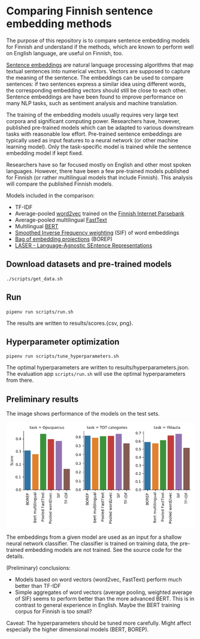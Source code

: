 # Comparing Finnish sentence embedding methods

The purpose of this repository is to compare sentence embedding models
for Finnish and understand if the methods, which are known to perform
well on English language, are useful on Finnish, too.

[Sentence embeddings](https://en.wikipedia.org/wiki/Sentence_embedding) are
natural language processing algorithms that map textual sentences into
numerical vectors. Vectors are supposed to capture the meaning of the
sentence. The embeddings can be used to compare sentences: if two
sentences express a similar idea using different words, the
corresponding embedding vectors should still be close to each other.
Sentence embeddings are have been found to improve performance on many
NLP tasks, such as sentiment analysis and machine translation.

The training of the embedding models usually requires very large text
corpora and significant computing power. Researchers have, however,
published pre-trained models which can be adapted to various
downstream tasks with reasonable low effort. Pre-trained sentence
embeddings are typically used as input features to a neural network
(or other machine learning model). Only the task-specific model is
trained while the sentence embedding model if kept fixed.

Researchers have so far focused mostly on English and other most
spoken languages. However, there have been a few pre-trained models
published for Finnish (or rather multilingual models that include
Finnish). This analysis will compare the published Finnish models.

Models included in the comparison:
* TF-IDF
* Average-pooled [word2vec](https://en.wikipedia.org/wiki/Word2vec) trained on the [Finnish Internet Parsebank](http://bionlp.utu.fi/finnish-internet-parsebank.html)
* Average-pooled multilingual [FastText](https://github.com/facebookresearch/fastText/blob/master/docs/crawl-vectors.md)
* Multilingual [BERT](https://github.com/google-research/bert/blob/master/multilingual.md)
* [Smoothed Inverse Frequency weighting](https://openreview.net/forum?id=SyK00v5xx) (SIF) of word embeddings
* [Bag of embedding projections](https://openreview.net/forum?id=BkgPajAcY7) (BOREP)
* [LASER - Language-Agnostic SEntence Representations](https://github.com/facebookresearch/LASER)

## Download datasets and pre-trained models

```
./scripts/get_data.sh
```

## Run

```
pipenv run scripts/run.sh
```

The results are written to results/scores.{csv, png}.

## Hyperparameter optimization

```
pipenv run scripts/tune_hyperparameters.sh
```

The optimal hyperparameters are written to
results/hyperparameters.json. The evaluation app `scripts/run.sh` will
use the optimal hyperparameters from there.

## Preliminary results

The image shows performance of the models on the test sets.

![Evaluation results on the test sets](images/scores-20190304.png)

The embeddings from a given model are used as an input for a shallow
neural network classifier. The classifier is trained on training data,
the pre-trained embedding models are not trained. See the source code
for the details.

(Preliminary) conclusions:
* Models based on word vectors (word2vec, FastText) perform much
  better than TF-IDF
* Simple aggregates of word vectors (average pooling, weighted average
  of SIF) seems to perform better than the more advanced BERT. This is
  in contrast to general experience in English. Maybe the BERT
  training corpus for Finnish is too small?

Caveat: The hyperparameters should be tuned more carefully. Might
affect especially the higher dimensional models (BERT, BOREP).
